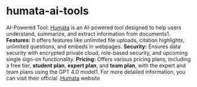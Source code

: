 # humata-ai-tools

AI-Powered Tool: [Humata](https://www.humata.ai/?via=apri) is an AI-powered tool designed to help users understand, summarize, and extract information from documents1.
**Features:** It offers features like unlimited file uploads, citation highlights, unlimited questions, and embeds in webpages.
**Security:** Ensures data security with encrypted private cloud, role-based security, and upcoming single sign-on functionality.
**Pricing:** Offers various pricing plans, including a free tier, **student plan**, **expert plan**, and **team plan**, with the expert and team plans using the GPT 4.0 model1.
For more detailed information, you can visit their official .[Humata](https://www.humata.ai/?via=apri) website
